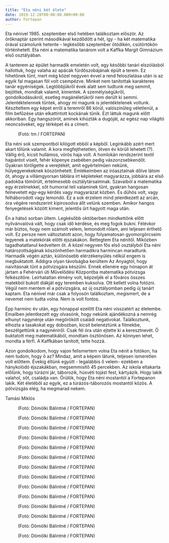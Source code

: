 ```yaml
---
title: "Eta néni két élete"
date: 2019-12-28T00:00:00.000+00:00
author: Fortepan
---
```


Eta nénivel 1985. szeptember első hetében találkoztam először. Az öröknaptár szerint másodikával kezdődött a hét, így - ha két matematika órával számolunk hetente - legkésőbb szeptember ötödikén, csütörtökön történhetett. Eta néni a matematika tanárom volt a Kaffka Margit Gimnázium első osztályában.

A tanterem az épület harmadik emeletén volt, egy későbbi tanári elszólásból hallottuk, hogy valaha az apácák fürdőszobájának épült a terem. Ez hihetőnek tűnt, mert még közel negyven évvel a rend feloszlatása után is az egyik fal magasan föl volt csempézve. Minket nem tanítottak karakteres tanár egyéniségek. Legtöbbjükről évek alatt sem tudtunk meg semmit, bejöttek, mondtak valamit, kimentek. A személyiségükről, gondolkodásukról, esetleg magánéletükről nem derült ki semmi. Jelentéktelennek tűntek, ahogy mi magunk is jelentéktelenek voltunk. Készítettem egy képet erről a teremről 86 körül, valószínűleg véletlenül, a film befűzése után elkattintott kockának tűnik. Ezt láttuk magunk előtt akkoriban. Egy hangszórót, aminek kihúzták a dugóját, az egész nap világító neoncsöveket, egy térképet és a címert.

<figure>
<img src="/images/30941915_a760ad4c20a1ea21c4472774532ec53f_wm.jpg" alt="" />
<figcaption>(Fotó: tm / FORTEPAN)</figcaption>
</figure>

Eta néni sok szempontból kilógott ebből a képből. Leginkább azért mert akart tőlünk valamit. A kora megfejthetetlen, ötven év körüli lehetett (?). Vállig érő, kicsit hullámos, vörös haja volt. A homlokán rendszerint textil hajpántot viselt, fehér köpenye zsebében pedig vászonzsebkendőt. Gyakran törölgette a verejtékét, amit egyértelműen nekünk, hülyegyerekeknek köszönhetett. Emlékeimben az íróasztalnak dőlve látom őt, ahogy a villámgyorsan táblára írt képleteket magyarázza, jobbára az első padokba tömörült, értelmesebb osztálytársaimnak. Szavaiból a matematika egy érzelmekkel, sőt humorral teli valaminek tűnt, gyakran hangosan felnevetett egy-egy kérdés vagy magyarázat közben. És dühös volt, vagy felháborodott vagy lemondó. Ez a sok érzelem mind jelentkezett az arcán, óra végére rendszerint kipirosodva állt velünk szemben. Amikor hangos fenyegetések között kiment, jelentős űrt hagyott maga után.

Én a hátsó sorban ültem. Legkésőbb októberben mindkettőnk előtt nyilvánvalóvá vált, hogy csak idő kérdése, és meg fogok bukni. Félévkor már biztos, hogy nem számolt velem, lemondott rólam, ami teljesen érthető volt. Ez persze nem változtatott azon, hogy folyamatosan gyomorgörcseim legyenek a matekórák előtti éjszakákon. Rettegtem Eta nénitől. Miközben tagadhatatlanul kedveltem őt. A közel negyven fős első osztályból Eta néni határozottságának köszönhetően harmadikra harmincan maradtunk. Harmadik végén aztán, különösebb elérzékenyülés nélkül engem is megbuktatott. Addigra olyan távolságba kerültem Az Anyagtól, hogy naivitásnak tűnt a pótvizsgára készülni. Ennek ellenére egy hónapon át jártam a Fehérvári úti Művelődési Központba matematika pótvizsga felkészítőre. Leírhatatlan élmény volt, képzeljék el a főváros összes matekból bukott diákját egy teremben kuksolva. Ott kellett volna fotózni. Végül nem mentem el a pótvizsgára, az új osztályomban pedig új tanárt kaptam. Eta nénivel már csak a folyosón találkoztam, megismert, de a nevemet nem tudta volna. Nem is volt fontos.

Épp harminc év után, egy hónappal ezelőtt Eta néni visszatért az életembe. Emailben jelentkezett egy olvasónk, hogy nekünk ajándékozná a nemrég elhunyt nagynénje után megörökölt családi negatívokat. Találkoztunk, elhozta a tasakokat egy dobozban, kicsit belenéztünk a filmekbe, beszélgettünk a nagynéniről. Csak fél óra után ejtette ki a keresztnevét. Ő buktatott meg matematikából, mondtam ösztönösen. Az könnyen lehet, mondta a férfi. A Kaffkában tanított, tette hozzá.

Azon gondolkodom, hogy vajon felismertem volna Eta nénit a fotókon, ha nem tudom, hogy ő az? Mindaz, amit a képein látunk, teljesen ismeretlen volt előttem. Évekig éltünk együtt - legalábbis ő velem- ezekben a hánykolódó éjszakákban, megsemmisítő 45 percekben. Az iskola eltakarta előlünk, hogy túrázni jár, táborozik, húsvéti tojást fest, kártyázik. Hogy lakik valahol, sőt, családja van. Örülök, hogy Eta néni mostantól a Fortepanon lakik. Két életéből az egyik, ez a túrázós-táborozós mostantól közös. A pótvizsgás elég, ha megmarad nekem.

Tamási Miklós

<figure>
<img src="/images/30941779_9026f56dd83eeeb24698e518592e400b_wm.jpg" alt="" />
<figcaption>(Fotó: Dömölki Bálintné / FORTEPAN)</figcaption>
</figure>

<figure>
<img src="/images/30941777_8be89955041f69214d1598b6ae44248c_wm.jpg" alt="" />
<figcaption>(Fotó: Dömölki Bálintné / FORTEPAN)</figcaption>
</figure>

<figure>
<img src="/images/30941773_d4a32c4f363a84402c61f11f161b6de9_wm.jpg" alt="" />
<figcaption>(Fotó: Dömölki Bálintné / FORTEPAN)</figcaption>
</figure>

<figure>
<img src="/images/30941771_1b1af43e879e4c6429e5d53d7bae6550_wm.jpg" alt="" />
<figcaption>(Fotó: Dömölki Bálintné / FORTEPAN)</figcaption>
</figure>

<figure>
<img src="/images/30941733_e85384f871ab154d044725dad8f01f23_wm.jpg" alt="" />
<figcaption>(Fotó: Dömölki Bálintné / FORTEPAN)</figcaption>
</figure>

<figure>
<img src="/images/30941737_b6c0d4962ca9e757659e9e329174dd09_wm.jpg" alt="" />
<figcaption>(Fotó: Dömölki Bálintné / FORTEPAN)</figcaption>
</figure>

<figure>
<img src="/images/30941739_b8fdad89db4e80299a5b6a2fab95b081_wm.jpg" alt="" />
<figcaption>(Fotó: Dömölki Bálintné / FORTEPAN)</figcaption>
</figure>

<figure>
<img src="/images/30941743_525b0c57892e9826ef5db89c1f06f4f2_wm.jpg" alt="" />
<figcaption>(Fotó: Dömölki Bálintné / FORTEPAN)</figcaption>
</figure>

<figure>
<img src="/images/30941697_05e8d414efa7950b731dd8248640c18b_wm.jpg" alt="" />
<figcaption>(Fotó: Dömölki Bálintné / FORTEPAN)</figcaption>
</figure>

<figure>
<img src="/images/30941703_a8e40d047efda5119652a2de896426ba_wm.jpg" alt="" />
<figcaption>(Fotó: Dömölki Bálintné / FORTEPAN)</figcaption>
</figure>

<figure>
<img src="/images/30941707_1913dc1cb1b6c188385b4db7e9a13cc7_wm.jpg" alt="" />
<figcaption>(Fotó: Dömölki Bálintné / FORTEPAN)</figcaption>
</figure>

<figure>
<img src="/images/30941699_b16919d1542e8d22c820fd85216497c6_wm.jpg" alt="" />
<figcaption>(Fotó: Dömölki Bálintné / FORTEPAN)</figcaption>
</figure>

<figure>
<img src="/images/30941741_1544aa43e9f78827d9d7d7cda81f78b7_wm.jpg" alt="" />
<figcaption>(Fotó: Dömölki Bálintné / FORTEPAN)</figcaption>
</figure>

<figure>
<img src="/images/30941731_21e960a03de46ab0bb435ff749aac3ca_wm.jpg" alt="" />
<figcaption>(Fotó: Dömölki Bálintné / FORTEPAN)</figcaption>
</figure>
